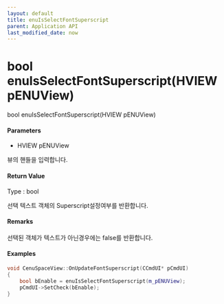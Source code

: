 ```yaml
---
layout: default
title: enuIsSelectFontSuperscript
parent: Application API
last_modified_date: now
---
```

# bool enuIsSelectFontSuperscript\(HVIEW pENUView\)

bool enuIsSelectFontSuperscript\(HVIEW pENUView\)

#### Parameters

* HVIEW pENUView

뷰의 핸들을 입력합니다.

#### Return Value

Type : bool

선택 텍스트 객체의 Superscript설정여부를 반환합니다.

#### Remarks

선택된 객체가 텍스트가 아닌경우에는 false를 반환합니다.

#### Examples

```cpp
void CenuSpaceView::OnUpdateFontSuperscript(CCmdUI* pCmdUI)
{
	bool bEnable = enuIsSelectFontSuperscript(m_pENUView);
	pCmdUI->SetCheck(bEnable);
}
```



